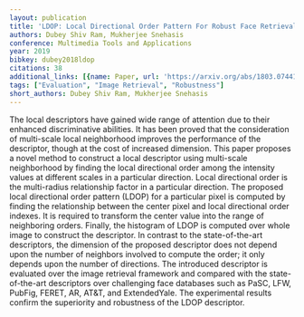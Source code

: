 ```yaml
---
layout: publication
title: 'LDOP: Local Directional Order Pattern For Robust Face Retrieval'
authors: Dubey Shiv Ram, Mukherjee Snehasis
conference: Multimedia Tools and Applications
year: 2019
bibkey: dubey2018ldop
citations: 38
additional_links: [{name: Paper, url: 'https://arxiv.org/abs/1803.07441'}]
tags: ["Evaluation", "Image Retrieval", "Robustness"]
short_authors: Dubey Shiv Ram, Mukherjee Snehasis
---
```

The local descriptors have gained wide range of attention due to their
enhanced discriminative abilities. It has been proved that the consideration of
multi-scale local neighborhood improves the performance of the descriptor,
though at the cost of increased dimension. This paper proposes a novel method
to construct a local descriptor using multi-scale neighborhood by finding the
local directional order among the intensity values at different scales in a
particular direction. Local directional order is the multi-radius relationship
factor in a particular direction. The proposed local directional order pattern
(LDOP) for a particular pixel is computed by finding the relationship between
the center pixel and local directional order indexes. It is required to
transform the center value into the range of neighboring orders. Finally, the
histogram of LDOP is computed over whole image to construct the descriptor. In
contrast to the state-of-the-art descriptors, the dimension of the proposed
descriptor does not depend upon the number of neighbors involved to compute the
order; it only depends upon the number of directions. The introduced descriptor
is evaluated over the image retrieval framework and compared with the
state-of-the-art descriptors over challenging face databases such as PaSC, LFW,
PubFig, FERET, AR, AT&T, and ExtendedYale. The experimental results confirm the
superiority and robustness of the LDOP descriptor.